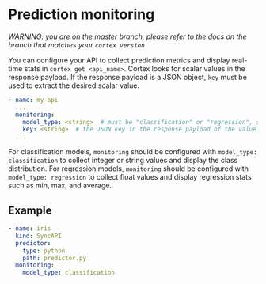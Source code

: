 # Prediction monitoring

_WARNING: you are on the master branch, please refer to the docs on the branch that matches your `cortex version`_

You can configure your API to collect prediction metrics and display real-time stats in `cortex get <api_name>`. Cortex looks for scalar values in the response payload. If the response payload is a JSON object, `key` must be used to extract the desired scalar value.

```yaml
- name: my-api
  ...
  monitoring:
    model_type: <string>  # must be "classification" or "regression", so responses can be interpreted correctly (i.e. categorical vs continuous) (required)
    key: <string>  # the JSON key in the response payload of the value to monitor (required if the response payload is a JSON object)
  ...
```

For classification models, `monitoring` should be configured with `model_type: classification` to collect integer or string values and display the class distribution. For regression models, `monitoring` should be configured with `model_type: regression` to collect float values and display regression stats such as min, max, and average.

## Example

```yaml
- name: iris
  kind: SyncAPI
  predictor:
    type: python
    path: predictor.py
  monitoring:
    model_type: classification
```

